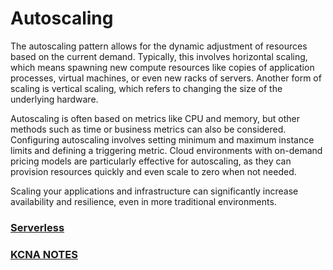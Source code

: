 # Autoscaling

The autoscaling pattern allows for the dynamic adjustment of resources based on the current demand. Typically, this involves horizontal scaling, which means spawning new compute resources like copies of application processes, virtual machines, or even new racks of servers. Another form of scaling is vertical scaling, which refers to changing the size of the underlying hardware.

Autoscaling is often based on metrics like CPU and memory, but other methods such as time or business metrics can also be considered. Configuring autoscaling involves setting minimum and maximum instance limits and defining a triggering metric. Cloud environments with on-demand pricing models are particularly effective for autoscaling, as they can provision resources quickly and even scale to zero when not needed.

Scaling your applications and infrastructure can significantly increase availability and resilience, even in more traditional environments.

### [**Serverless**](https://kevinsulatra.github.io/k8snotes/kcna_notes/serverless.html)
### [**KCNA NOTES**](https://kevinsulatra.github.io/k8snotes/kcna_notes/cn_arch.html)
